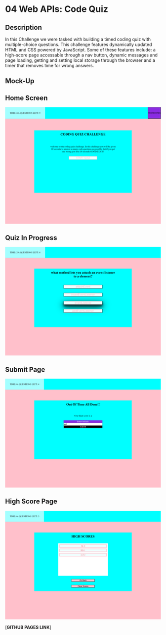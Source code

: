 # 04 Web APIs: Code Quiz

## Description 

In this Challenge we were tasked with building a timed coding quiz with multiple-choice questions. This challenge features dynamically updated HTML and CSS powered by JavaScript. Some of these features include: a high-score page accessable through a nav button, dynamic messages and page loading, getting and setting local storage through the browser and a timer that removes time for wrong answers. 


## Mock-Up

## Home Screen
![mock-up image home screen](./Assets/_C__Users_Dylan_Documents_School_Homework_Challenges_code-quiz-challenge_index.html.png)

## Quiz In Progress
![mock-up image quiz in progress](./Assets/_C__Users_Dylan_Documents_School_Homework_Challenges_code-quiz-challenge_index.html%20(4).png)

## Submit Page
![mock-up image score submit page](./Assets/_C__Users_Dylan_Documents_School_Homework_Challenges_code-quiz-challenge_index.html%20(2).png)

## High Score Page
![mock-up image high score page](./Assets/_C__Users_Dylan_Documents_School_Homework_Challenges_code-quiz-challenge_index.html%20(3).png)


[**GITHUB PAGES LINK**]
